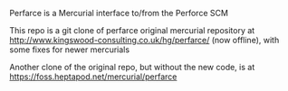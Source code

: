 Perfarce is a Mercurial interface to/from the Perforce SCM

This repo is a git clone of perfarce original mercurial repository at http://www.kingswood-consulting.co.uk/hg/perfarce/ (now offline), with some fixes for newer mercurials

Another clone of the original repo, but without the new code, is at https://foss.heptapod.net/mercurial/perfarce
